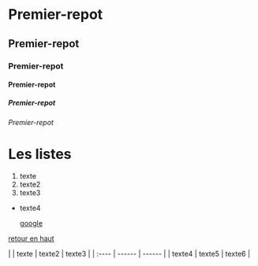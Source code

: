 <a name="top"></a>

# Premier-repot

## Premier-repot

### Premier-repot

#### Premier-repot

##### Premier-repot

###### Premier-repot

# Les listes

1. texte
1. texte2
1. texte3

- texte4

  [google](https://www.google.fr/)

  <a name="ancre"></a>

[retour en haut](#top "top")

| <span style="color : text-danger">
| texte | texte2 | texte3 |
| :---- | ------ | ------ |
| texte4 | texte5 | texte6 |

</span>
